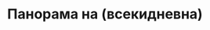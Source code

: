 ---
layout: panorama
parent: '/projects/private/song-for-good-night'
image: 'http://hub.acherno.com/svn/prispivna-pesen/Site/Panorami/Zlatina_Lozenets_Hol_Panorama_01_N.jpg'
title: 'Панорама на (всекидневна)'
sitemap: false
---